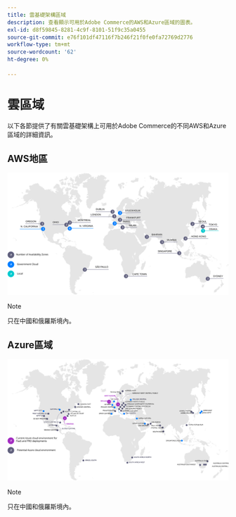 ```yaml
---
title: 雲基礎架構區域
description: 查看顯示可用於Adobe Commerce的AWS和Azure區域的圖表。
exl-id: d8f59845-8281-4c9f-8101-51f9c35a0455
source-git-commit: e76f101df47116f7b246f21f0fe0fa72769d2776
workflow-type: tm+mt
source-wordcount: '62'
ht-degree: 0%

---
```


# 雲區域

以下各節提供了有關雲基礎架構上可用於Adobe Commerce的不同AWS和Azure區域的詳細資訊。

## AWS地區

![顯示AWS區域的圖表](../../../assets/playbooks/aws-regions.svg)

>[!NOTE]
>
> 只在中國和俄羅斯境內。

## Azure區域

![顯示Azure區域的圖表](../../../assets/playbooks/azure-regions.svg)

>[!NOTE]
>
> 只在中國和俄羅斯境內。
